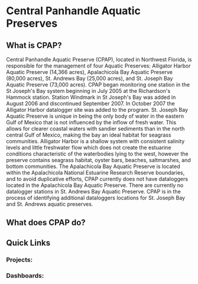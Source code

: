 # Central Panhandle Aquatic Preserves

## What is CPAP?
Central Panhandle Aquatic Preserve (CPAP), located in Northwest Florida, is responsible for the management of four Aquatic Preserves: Alligator Harbor Aquatic Preserve (14,366 acres), Apalachicola Bay Aquatic Preserve (80,000 acres), St. Andrews Bay (25,000 acres), and St. Joseph Bay Aquatic Preserve (73,000 acres). CPAP began monitoring one station in the St Joseph's Bay system beginning in July 2005 at the Richardson's Hammock station. Station Windmark in St Joseph's Bay was added in August 2006 and discontinued September 2007. In October 2007 the Alligator Harbor datalogger site was added to the program. St. Joseph Bay Aquatic Preserve is unique in being the only body of water in the eastern Gulf of Mexico that is not influenced by the inflow of fresh water. This allows for clearer coastal waters with sandier sediments than in the north central Gulf of Mexico, making the bay an ideal habitat for seagrass communities. Alligator Harbor is a shallow system with consistent salinity levels and little freshwater flow which does not create the estuarine conditions characteristic of the waterbodies lying to the west, however the preserve contains seagrass habitat, oyster bars, beaches, saltmarshes, and bottom communities. The Apalachicola Bay Aquatic Preserve is located within the Apalachicola National Estuarine Research Reserve boundaries, and to avoid duplicative efforts, CPAP currently does not have dataloggers located in the Apalachicola Bay Aquatic Preserve. There are currently no datalogger stations in St. Andrews Bay Aquatic Preserve. CPAP is in the process of identifying additional dataloggers locations for St. Joseph Bay and St. Andrews aquatic preserves.

## What does CPAP do?

## Quick Links

### Projects:

### Dashboards:
